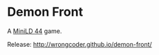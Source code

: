 Demon Front
===========

A [MiniLD 44](http://www.ludumdare.com/compo/2013/07/05/minild-44-announcement/) game.

Release: http://wrongcoder.github.io/demon-front/
